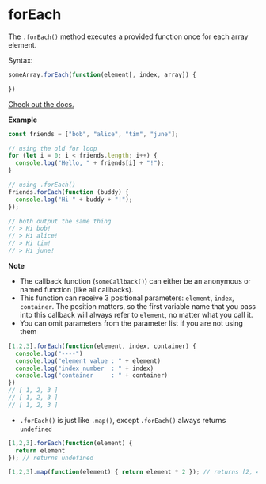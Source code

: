 # forEach

The `.forEach()` method executes a provided function once for each array element.

Syntax:

```javascript
someArray.forEach(function(element[, index, array]) {

})
```

[Check out the docs.](https://developer.mozilla.org/en-US/docs/Web/JavaScript/Reference/Global_Objects/Array/foreach)

**Example**

```javascript
const friends = ["bob", "alice", "tim", "june"];

// using the old for loop
for (let i = 0; i < friends.length; i++) {
  console.log("Hello, " + friends[i] + "!");
}

// using .forEach()
friends.forEach(function (buddy) {
  console.log("Hi " + buddy + "!");
});

// both output the same thing
// > Hi bob!
// > Hi alice!
// > Hi tim!
// > Hi june!
```

**Note**

* The callback function \(`someCallback()`\) can either be an anonymous or named function \(like all callbacks\).
* This function can receive 3 positional parameters: `element`, `index`, `container`. The position matters, so the first variable name that you pass into this callback will always refer to `element`, no matter what you call it. 
* You can omit parameters from the parameter list if you are not using them

```javascript
[1,2,3].forEach(function(element, index, container) { 
  console.log("----")
  console.log("element value : " + element)
  console.log("index number  : " + index)
  console.log("container     : " + container)
})
// [ 1, 2, 3 ]
// [ 1, 2, 3 ]
// [ 1, 2, 3 ]
```

* `.forEach()` is just like `.map()`, except `.forEach()` always returns `undefined`

```javascript
[1,2,3].forEach(function(element) {
  return element
}); // returns undefined

[1,2,3].map(function(element) { return element * 2 }); // returns [2, 4, 6]
```
